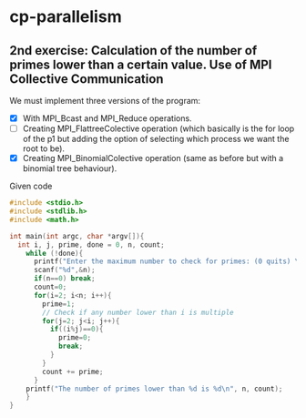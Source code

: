 # cp-parallelism

## 2nd exercise: Calculation of the number of primes lower than a certain value. Use of MPI Collective Communication

We must implement three versions of the program:
- [x] With MPI_Bcast and MPI_Reduce operations.
- [ ] Creating MPI_FlattreeColective operation (which basically is the for loop of the p1 but adding the option of selecting which process we want the root to be).
- [x] Creating MPI_BinomialColective operation (same as before but with a binomial tree behaviour).

Given code
```c
#include <stdio.h>
#include <stdlib.h>
#include <math.h>

int main(int argc, char *argv[]){
  int i, j, prime, done = 0, n, count;
    while (!done){
      printf("Enter the maximum number to check for primes: (0 quits) \n");
      scanf("%d",&n);
      if(n==0) break;
      count=0;
      for(i=2; i<n; i++){
        prime=1;
        // Check if any number lower than i is multiple
        for(j=2; j<i; j++){
          if((i%j)==0){
            prime=0;
            break;
          }
        }
        count += prime;
      }
    printf("The number of primes lower than %d is %d\n", n, count);
    }
}
```
